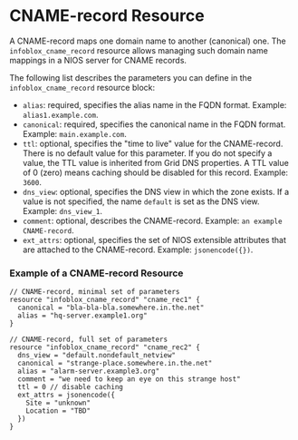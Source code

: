 # CNAME-record Resource

A CNAME-record maps one domain name to another (canonical) one. The `infoblox_cname_record` resource allows managing such domain name mappings in a NIOS server for CNAME records.

The following list describes the parameters you can define in the `infoblox_cname_record` resource block:

* `alias`: required, specifies the alias name in the FQDN format. Example: `alias1.example.com`.
* `canonical`: required, specifies the canonical name in the FQDN format. Example: `main.example.com`.
* `ttl`: optional, specifies the "time to live" value for the CNAME-record. There is no default value for this parameter. If you do not specify a value, the TTL value is inherited from Grid DNS properties. A TTL value of 0 (zero) means caching should be disabled for this record. Example: `3600`.
* `dns_view`: optional, specifies the DNS view in which the zone exists. If a value is not specified, the name `default` is set as the DNS view. Example: `dns_view_1`.
* `comment`: optional, describes the CNAME-record. Example: `an example CNAME-record`.
* `ext_attrs`: optional, specifies the set of NIOS extensible attributes that are attached to the CNAME-record. Example: `jsonencode({})`.

### Example of a CNAME-record Resource

```hcl
// CNAME-record, minimal set of parameters
resource "infoblox_cname_record" "cname_rec1" {
  canonical = "bla-bla-bla.somewhere.in.the.net"
  alias = "hq-server.example1.org"
}

// CNAME-record, full set of parameters
resource "infoblox_cname_record" "cname_rec2" {
  dns_view = "default.nondefault_netview"
  canonical = "strange-place.somewhere.in.the.net"
  alias = "alarm-server.example3.org"
  comment = "we need to keep an eye on this strange host"
  ttl = 0 // disable caching
  ext_attrs = jsonencode({
    Site = "unknown"
    Location = "TBD"
  })
}
```
